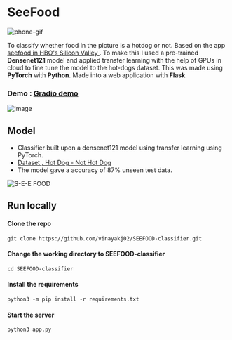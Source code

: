 # SeeFood
![phone-gif](https://user-images.githubusercontent.com/74676945/176158166-e24d4065-aae8-4cd8-a6e5-3002ebf15117.gif)

To classify whether food in the picture is a hotdog or not. Based on the app [seefood in HBO's Silicon Valley ](https://www.youtube.com/watch?v=vIci3C4JkL0). To make this I used a pre-trained <b>Densenet121</b> model and applied transfer learning with the help of GPUs in cloud to fine tune the model to the hot-dogs dataset. This was made using <b>PyTorch</b> with <b>Python</b>. Made into a web application with <b>Flask</b> </p> 

### Demo : [Gradio demo](https://seefood-nothotdog.herokuapp.com/)
![image](https://user-images.githubusercontent.com/74676945/176158998-adc45798-1a54-43d3-8155-ded6f093c289.png)

## Model 
* Classifier built upon a densenet121 model using transfer learning using PyTorch. 
* [Dataset , Hot Dog - Not Hot Dog](https://www.kaggle.com/dansbecker/hot-dog-not-hot-dog)
* The model gave a accuracy of 87% unseen test data.

![S-E-E FOOD](https://user-images.githubusercontent.com/74676945/176158167-70dacb97-35f2-455b-8cfb-4b32c0caca57.gif)

## Run locally 

#### Clone the repo
```
git clone https://github.com/vinayakj02/SEEFOOD-classifier.git
```

#### Change the working directory to SEEFOOD-classifier
```
cd SEEFOOD-classifier
```

#### Install the requirements
```
python3 -m pip install -r requirements.txt
```

#### Start the server
```
python3 app.py
```
